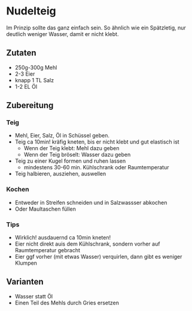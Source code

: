 # Nudelteig

Im Prinzip sollte das ganz einfach sein.
So ähnlich wie ein Spätzletig, nur deutlich weniger Wasser, damit er nicht klebt.


## Zutaten
* 250g-300g Mehl
* 2-3 Eier
* knapp 1 TL Salz
* 1-2 EL Öl

## Zubereitung
### Teig
* Mehl, Eier, Salz, Öl in Schüssel geben.
* Teig ca 10min! kräfig kneten, bis er nicht klebt und gut elastisch ist
    * Wenn der Teig klebt: Mehl dazu geben
    * Wenn der Teig bröselt: Wasser dazu geben
* Teig zu einer Kugel formen und ruhen lassen 
    * mindestens 30-60 min. Kühlschrank oder Raumtemperatur
* Teig halbieren, ausziehen, auswellen

### Kochen
* Entweder in Streifen schneiden und in Salzwassser abkochen
* Oder Maultaschen füllen

### Tips
* Wirklich! ausdauernd ca 10min kneten!
* Eier nicht direkt auis dem Kühlschrank, sondern vorher auf Raumtemperatur gebracht
* Eier ggf vorher (mit etwas Wasser) verquirlen, dann gibt es weniger Klumpen

## Varianten
* Wasser statt Öl
* Einen Teil des Mehls durch Gries ersetzen


